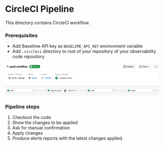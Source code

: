 # CircleCI Pipeline

This directory contains CircleCI workflow.

### Prerequisites
* Add Baselime API key as `BASELIME_API_KEY` environment variable
* Add `.circleci` directory to root of your repository of your observability code repository

![img.png](img.png)

### Pipeline steps
1. Checkout the code
2. Show the changes to be applied
3. Ask for manual confirmation
4. Apply changes
5. Produce alerts reports with the latest changes applied.